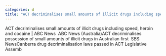 ```yaml
---
categories: d
title: "ACT decriminalises small amounts of illicit drugs including speed heroin and cocaine  ABC News  ABC News Australia"
---
```

ACT decriminalises small amounts of illicit drugs including speed, heroin and cocaine | ABC News&nbsp;&nbsp;ABC News (Australia)ACT decriminalises possession of small amounts of illicit drugs in Australian first&nbsp;&nbsp;SBS NewsCanberra drug decriminalisation laws passed in ACT Legislative Assemb